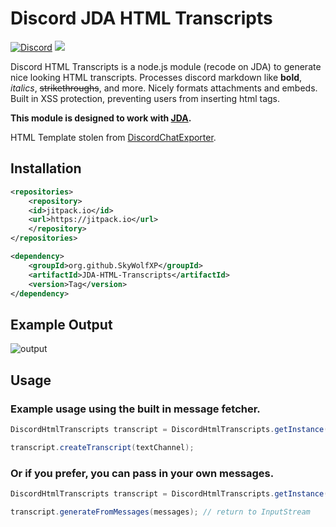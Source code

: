 # Discord JDA HTML Transcripts

[![Discord](https://img.shields.io/discord/555474311637499955?label=discord)](https://discord.gg/QmYE4Gngxz)
[![](https://jitpack.io/v/Ryzeon/discord-html-transcripts.svg)](https://jitpack.io/#Ryzeon/discord-html-transcripts)

Discord HTML Transcripts is a node.js module (recode on JDA) to generate nice looking HTML transcripts. Processes
discord markdown like **bold**, *italics*, ~~strikethroughs~~, and more. Nicely formats attachments and embeds. Built in
XSS protection, preventing users from inserting html tags.

**This module is designed to work with [JDA](https://github.com/DV8FromTheWorld/JDA).**

HTML Template stolen from [DiscordChatExporter](https://github.com/Tyrrrz/DiscordChatExporter).

## Installation

```xml
<repositories>
    <repository>
	<id>jitpack.io</id>
	<url>https://jitpack.io</url>
    </repository>
</repositories>
```

```xml
<dependency>
    <groupId>org.github.SkyWolfXP</groupId>
    <artifactId>JDA-HTML-Transcripts</artifactId>
    <version>Tag</version>
</dependency>
```

## Example Output

![output](https://img.derock.dev/5f5q0a.png)

## Usage

### Example usage using the built in message fetcher.

```java
DiscordHtmlTranscripts transcript = DiscordHtmlTranscripts.getInstance();

transcript.createTranscript(textChannel);
```

### Or if you prefer, you can pass in your own messages.

```java
DiscordHtmlTranscripts transcript = DiscordHtmlTranscripts.getInstance();

transcript.generateFromMessages(messages); // return to InputStream
```